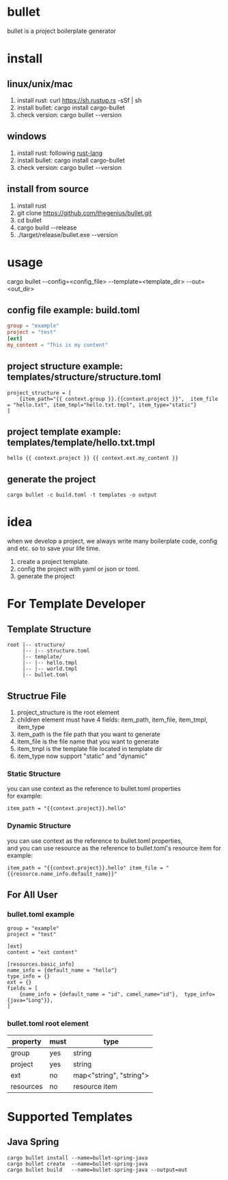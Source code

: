 # bullet
bullet is a project boilerplate generator

# install
## linux/unix/mac
1. install rust: curl https://sh.rustup.rs -sSf | sh
2. install bullet: cargo install cargo-bullet
3. check version: cargo bullet --version

## windows
1. install rust: following [rust-lang](https://www.rust-lang.org/tools/install)
2. install bullet: cargo install cargo-bullet
3. check version: cargo bullet --version

## install from source
1. install rust
2. git clone https://github.com/thegenius/bullet.git
3. cd bullet
4. cargo build --release
4. ./target/release/bullet.exe --version

# usage
cargo bullet --config=\<config_file\> --template=\<template_dir\> --out=\<out_dir\>

## config file example: build.toml
```toml
group = "example"
project = "test"
[ext]
my_content = "This is my content"
```

## project structure example: templates/structure/structure.toml
```text
project_structure = [
    {item_path="{{ context.group }}.{{context.project }}",  item_file = "hello.txt", item_tmpl="hello.txt.tmpl", item_type="static"}
]
```

## project template example: templates/template/hello.txt.tmpl
```text
hello {{ context.project }} {{ context.ext.my_content }}
```

## generate the project
```text
cargo bullet -c build.toml -t templates -o output
```

# idea
when we develop a project, we always write many boilerplate code, config and etc.
so to save your life time.
1. create a project template.
2. config the project with yaml or json or toml.
3. generate the project

# For Template Developer
## Template Structure
```text
root |-- structure/
     |-- |-- structure.toml 
     |-- template/
     |-- |-- hello.tmpl
     |-- |-- world.tmpl
     |-- bullet.toml
```

## Structrue File
1. project_structure is the root element
2. children element must have 4 fields: item_path, item_file, item_tmpl, item_type
3. item_path is the file path that you want to generate
4. item_file is the file name that you want to generate
5. item_tmpl is the template file located in template dir
6. item_type now support "static" and "dynamic"
### Static Structure
you can use context as the reference to bullet.toml properties  
for example:
``` text
item_path = "{{context.project}}.hello"
```
### Dynamic Structure
you can use context as the reference to bullet.toml properties,   
and you can use resource as the reference to bullet.toml's resource item
for example:
``` text
item_path = "{{context.project}}.hello" item_file = "{{resource.name_info.default_name}}"
```

## For All User
### bullet.toml example
```text
group = "example"
project = "test"

[ext]
content = "ext content"

[resources.basic_info]
name_info = {default_name = "hello"}
type_info = {}
ext = {}
fields = [
    {name_info = {default_name = "id", camel_name="id"},  type_info= {java="Long"}},
]
```
### bullet.toml root element
|property|must|type|
|----|----|----|
|group|yes|string|
|project|yes|string|
|ext|no|map<"string", "string">|
|resources|no|resource item|


# Supported Templates
## Java Spring
```text
cargo bullet install --name=bullet-spring-java
cargo bullet create  --name=bullet-spring-java
cargo bullet build   --name=bullet-spring-java --output=out 
```

